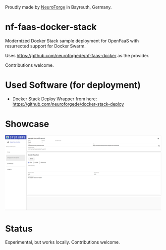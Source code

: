 Proudly made by [NeuroForge](https://neuroforge.de/) in Bayreuth, Germany.
# nf-faas-docker-stack

Modernized Docker Stack sample deployment for OpenFaaS with resurrected support for Docker Swarm.

Uses https://github.com/neuroforgede/nf-faas-docker as the provider.

Contributions welcome.
# Used Software (for deployment)

- Docker Stack Deploy Wrapper from here: https://github.com/neuroforgede/docker-stack-deploy

# Showcase

![](./img/showcase.png)

# Status

Experimental, but works locally. Contributions welcome.